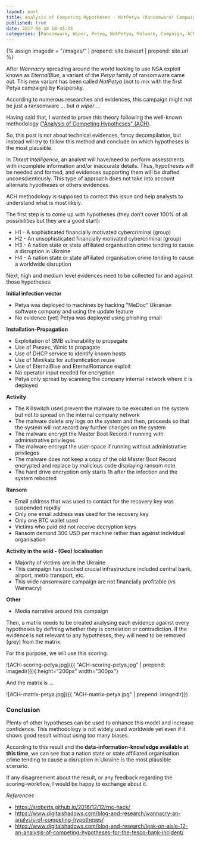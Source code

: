 ```yaml
---
layout: post
title: Analysis of Competing Hypotheses - NotPetya (Ransomware) Campaign
published: true
date: 2017-06-30 18:45:35
categories: [Ransomware, Wiper, Petya, NotPetya, Malware, Campaign, ACH]
---
```


{% assign imagedir = "/images/" | prepend: site.baseurl | prepend: site.url   %}


After *Wannacry* spreading around the world looking to use NSA exploit known as *EternalBlue*, a variant of the *Petya* family of ransomware came out. This new variant has been called *NotPetya* (not to mix with the first Petya campaign) by Kaspersky.

According to numerous researches and evidences, this campaign might not be just a ransomware ... but *a wiper* ... 
 
Having said that, I wanted to prove this theory following the well-known methodology (["Analysis of Competing Hypotheses" (ACH)](http://competinghypotheses.org/docs/The_ACH_Methodology_and_Its_Purpose).

So, this post is not about technical evidences, fancy decompilation, but instead will try to follow this method and conclude on which hypotheses is the most plausible.
 
In *Threat Intelligence*, an analyst will have/need to perform assessments with incomplete information and/or inaccurate details. Thus, hypotheses will be needed and formed, and evidences supporting them will be drafted unconscientiously. This type of approach does not take into account alternate hypotheses or others evidences.
 
ACH methodology is supposed to correct this issue and help analysts to understand what is most likely.
 
The first step is to come up with hypotheses (they don't cover 100% of all possibilities but they are a good start):
* H1 - A sophisticated financially motivated cybercriminal (group)
* H2 - An unsophisticated financially motivated cybercriminal (group)
* H3 - A nation state or state affiliated organisation crime tending to cause a disruption in Ukraine
* H4 - A nation state or state affiliated organisation crime tending to cause a worldwide disruption
 
Next, high and medium level evidences need to be collected for and against those hypotheses:
 
**Initial infection vector**
* Petya was deployed to machines by hacking "MeDoc" Ukranian software company and using the update feature
* No evidence (yet) Petya was deployed using phishing email
 
**Installation-Propagation**
* Exploitation of SMB vulnerability to propagate
* Use of Psexec, Wmic to propagate
* Use of DHCP service to identify known hosts
* Use of Mimikatz for authentication reuse
* Use of EternalBlue and EternalRomance exploit
* No operator input needed for encryption
* Petya only spread by scanning the company internal network where it is deployed
 
**Activity**
* The Killswitch used prevent the malware to be executed on the system but not to spread on the internal company network
* The malware delete any logs on the system and then, proceeds so that the system will not record any further changes on the system
* The malware encrypt the Master Boot Record if running with administrative privileges
* The malware encrypt the user-space if running without administrative privileges
* The malware does not keep a copy of the old Master Boot Record encrypted and replace by malicious code displaying ransom note
* The hard drive encryption only starts 1h after the infection and the system rebooted
 
**Ransom**
* Email address that was used to contact for the recovery key was suspended rapidly
* Only one email address was used for the recovery key
* Only one BTC wallet used
* Victims who paid did not receive decryption keys
* Ransom demand 300 USD per machine rather than against individual organisation
 
**Activity in the wild - (Geo) localisation**
* Majority of victims are in the Ukraine
* This campaign has touched crucial infrastructure included central bank, airport, metro transport, etc.
* This wide ransomware campaign are not financially profitable (vs Wannacry)
 
**Other**
* Media narrative around this campaign
 
 
Then, a matrix needs to be created analysing each evidence against every hypotheses by defining whether they is correlation or contradiction. If the evidence is not relevant to any hypotheses, they will need to be removed (grey) from the matrix.
 
For this purpose, we will use this scoring:

![ACH-scoring-petya.jpg]({{ "ACH-scoring-petya.jpg" | prepend: imagedir}}){:height="200px" width="300px"}  

And the matrix is ...

![ACH-matrix-petya.jpg]({{ "ACH-matrix-petya.jpg" | prepend: imagedir}}) 


### Conclusion

Plenty of other hypotheses can be used to enhance this model and increase confidence. This methodology is not widely used worldwide yet even if it shows good result without using too many biases.
 
According to this result and the **data-information-knowledge available at this time**, we can see that a nation state or state affiliated organisation crime tending to cause a disruption in Ukraine is the most plausible scenario.
 
If any disagreement about the result, or any feedback regarding the scoring-workflow, I would be happy to exchange about it.

*References*
* https://sroberts.github.io/2016/12/12/rnc-hack/
* https://www.digitalshadows.com/blog-and-research/wannacry-an-analysis-of-competing-hypotheses/
* https://www.digitalshadows.com/blog-and-research/leak-on-aisle-12-an-analysis-of-competing-hypotheses-for-the-tesco-bank-incident/

